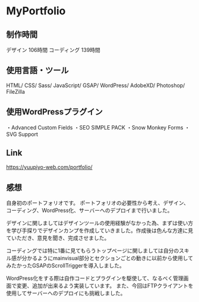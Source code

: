 # MyPortfolio
## 制作時間
  デザイン 106時間
  コーディング 139時間
## 使用言語・ツール
  HTML/ CSS/ Sass/ JavaScript/ GSAP/ WordPress/ AdobeXD/ Photoshop/ FileZilla
## 使用WordPressプラグイン
  ・Advanced Custom Fields
  ・SEO SIMPLE PACK
  ・Snow Monkey Forms
  ・SVG Support
## Link
  https://yuupiyo-web.com/portfolio/
## 感想
  自身初のポートフォリオです。
  ポートフォリオの必要性から考え、デザイン、コーディング、WordPress化、サーバーへのデプロイまで行いました。

  デザインに関しましてはデザインツールの使用経験がなかった為、まずは使い方を学び手探りでデザインカンプを作成していきました。作成後は色んな方達に見ていただき、意見を聞き、完成させました。

  コーディングでは特に1番に見てもらうトップページに関しましては自分のスキル感が分かるようにmainvisual部分とセクションごとの動きに以前から使用してみたかったGSAPのScrollTriggerを導入しました。

  WordPress化をする際は自作コードとプラグインを駆使して、なるべく管理画面で変更、追加が出来るよう実装しています。
  また、今回はFTPクライアントを使用してサーバーへのデプロイにも挑戦しました。